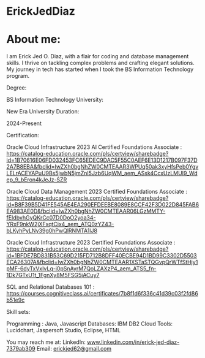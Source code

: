 # ErickJedDiaz
# About me:

I am Erick Jed O. Diaz, with a flair for coding and database management skills. I thrive on tackling complex problems and crafting elegant solutions. My journey in tech has started when I took the BS Information Technology program.

Degree:

BS Information Technology
University:

New Era University
Duration:

2024-Present

Certification:

Oracle Cloud Infrastructure 2023 AI Certified Foundations Associate : 
https://catalog-education.oracle.com/pls/certview/sharebadge?id=1B70616E06FD032453FC65EDEC9DAC5F55C0AEF6E13D1217B097F37D2A7B8EBA&fbclid=IwZXh0bgNhZW0CMTEAAR3WPUq50ak3xyHfsPeb0YgvLELrACEYAPuU9Bs5jwbN5jmZnI5Jzb6UqWM_aem_ASsk4CcxUzLMUI9_Wdep_9_bEron4kJeJz-SZR

Oracle Cloud Data Management 2023 Certified Foundations Associate :
https://catalog-education.oracle.com/pls/certview/sharebadge?id=B8F39B5D41FE545AE4EA290EFDEEBE8089E8CCF42F3D022D845FAB6EA983AE0D&fbclid=IwZXh0bgNhZW0CMTEAAR06LGzMMTY-fEIdbvhGyQKrCc07D0DoO2yoa34-YRxF9nkW2jXFxqtCix4_aem_ATQ0zYZ43-bLKyhPyLNy39g0hPwQlRNMTA1lJ8

Oracle Cloud Infrastructure 2023 Certified Foundations Associate : 
https://catalog-education.oracle.com/pls/certview/sharebadge?id=1BFDE7BD831B53C69D215FD712B8DFF40ECBE94D1BD99C3302D5503ECA26307A&fbclid=IwZXh0bgNhZW0CMTEAAR1XSTaSTQGvpQrWTfStHjy1pMF-6dyTxVxIvLq-i0pSnAyrM7QoLZAXzP4_aem_ATS5_fn-1Dk7GTxU1t_1FgnXy8M5FSG5jACuy7

SQL and Relational Databases 101 : https://courses.cognitiveclass.ai/certificates/7b8f1d6f336c41d39c03f2fd86b51e9c

Skill sets:

Programming :  Java, Javascript
Databases: IBM DB2 Cloud
Tools:  Lucidchart, Jaspersoft Studio, Eclipse, HTML

You may reach me at:
LinkedIn: www.linkedin.com/in/erick-jed-diaz-7379ab309
Email: erickjed62@gmail.com

